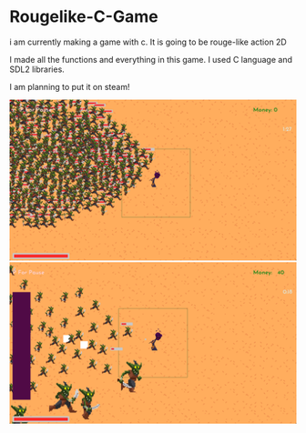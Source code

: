 # Rougelike-C-Game
i am currently making a game with c. It is going to be rouge-like action 2D

I made all the functions and everything in this game. 
I used C language and SDL2 libraries.

I am planning to put it on steam!

![Some game files: ](images/in_game/alpha__0_1.png)
![Some game files: ](images/in_game/alpha__0_3.png)
